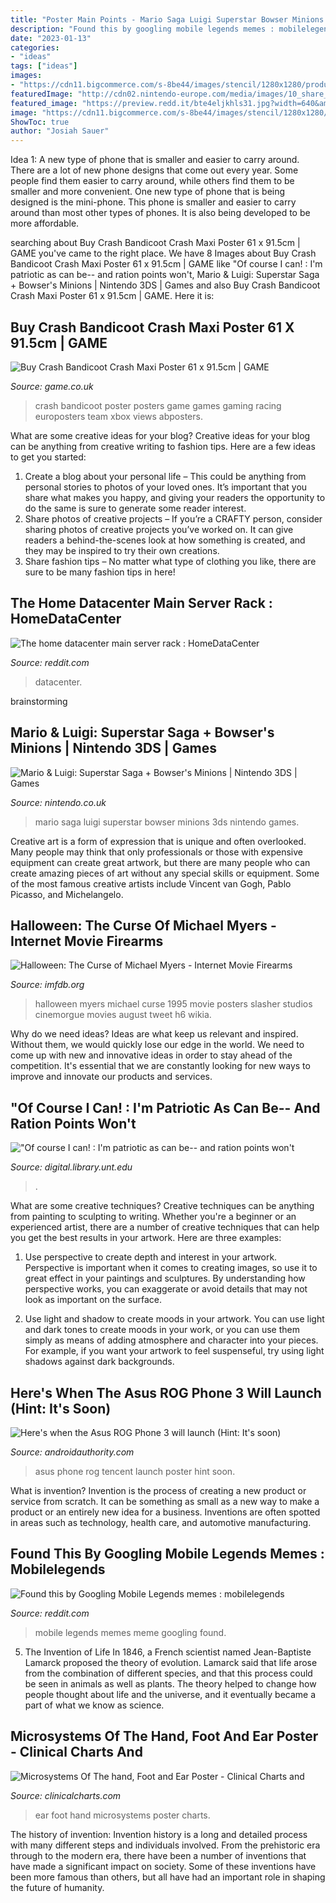 ```yaml
---
title: "Poster Main Points - Mario Saga Luigi Superstar Bowser Minions 3ds Nintendo Games"
description: "Found this by googling mobile legends memes : mobilelegends"
date: "2023-01-13"
categories:
- "ideas"
tags: ["ideas"]
images:
- "https://cdn11.bigcommerce.com/s-8be44/images/stencil/1280x1280/products/2857/5191/AcupuncturePosterPT13003__48135.1417536287.jpg?c=2"
featuredImage: "http://cdn02.nintendo-europe.com/media/images/10_share_images/games_15/nintendo_3ds_25/H2x1_3DS_MarioAndLuigiSuperstarSagaPlusBowsersMinions_image1600w.jpg"
featured_image: "https://preview.redd.it/bte4eljkhls31.jpg?width=640&amp;crop=smart&amp;auto=webp&amp;s=a981e976c0dcdc0ff5fdd12e23d2572647121373"
image: "https://cdn11.bigcommerce.com/s-8be44/images/stencil/1280x1280/products/2857/5191/AcupuncturePosterPT13003__48135.1417536287.jpg?c=2"
ShowToc: true
author: "Josiah Sauer"
---
```



Idea 1: A new type of phone that is smaller and easier to carry around.
There are a lot of new phone designs that come out every year. Some people find them easier to carry around, while others find them to be smaller and more convenient. One new type of phone that is being designed is the mini-phone. This phone is smaller and easier to carry around than most other types of phones. It is also being developed to be more affordable.

	

		
searching about Buy Crash Bandicoot Crash Maxi Poster 61 x 91.5cm | GAME you've came to the right place. We have 8 Images about Buy Crash Bandicoot Crash Maxi Poster 61 x 91.5cm | GAME like &quot;Of course I can! : I&#039;m patriotic as can be-- and ration points won&#039;t, Mario &amp; Luigi: Superstar Saga + Bowser&#039;s Minions | Nintendo 3DS | Games and also Buy Crash Bandicoot Crash Maxi Poster 61 x 91.5cm | GAME. Here it is:
		
    
## Buy Crash Bandicoot Crash Maxi Poster 61 X 91.5cm | GAME

<img loading=lazy src="http://img.game.co.uk/ml2/7/3/2/5/732538_gen_a.png" onerror="this.onerror=null;this.src='https://tse4.mm.bing.net/th?id=OIP.wHeIEf1dNN7qb7ozqt-YmgHaLG&amp;pid=15.1';" alt="Buy Crash Bandicoot Crash Maxi Poster 61 x 91.5cm | GAME">

_Source: game.co.uk_

>crash bandicoot poster posters game games gaming racing europosters team xbox views abposters. 

	

What are some creative ideas for your blog?
Creative ideas for your blog can be anything from creative writing to fashion tips. Here are a few ideas to get you started: 
1) Create a blog about your personal life – This could be anything from personal stories to photos of your loved ones. It’s important that you share what makes you happy, and giving your readers the opportunity to do the same is sure to generate some reader interest. 
2) Share photos of creative projects – If you’re a CRAFTY person, consider sharing photos of creative projects you’ve worked on. It can give readers a behind-the-scenes look at how something is created, and they may be inspired to try their own creations. 
3) Share fashion tips – No matter what type of clothing you like, there are sure to be many fashion tips in here!

    
## The Home Datacenter Main Server Rack : HomeDataCenter

<img loading=lazy src="https://preview.redd.it/bte4eljkhls31.jpg?width=640&amp;crop=smart&amp;auto=webp&amp;s=a981e976c0dcdc0ff5fdd12e23d2572647121373" onerror="this.onerror=null;this.src='https://tse3.mm.bing.net/th?id=OIP.kpoPQBzx40kzJj9wICnSagHaJ3&amp;pid=15.1';" alt="The home datacenter main server rack : HomeDataCenter">

_Source: reddit.com_

>datacenter. 

	
 brainstorming

    
## Mario &amp; Luigi: Superstar Saga + Bowser&#039;s Minions | Nintendo 3DS | Games

<img loading=lazy src="http://cdn02.nintendo-europe.com/media/images/10_share_images/games_15/nintendo_3ds_25/H2x1_3DS_MarioAndLuigiSuperstarSagaPlusBowsersMinions_image1600w.jpg" onerror="this.onerror=null;this.src='https://tse1.mm.bing.net/th?id=OIP.nuuwfSugsC3sUG8dtRI_pwHaDt&amp;pid=15.1';" alt="Mario &amp; Luigi: Superstar Saga + Bowser&#039;s Minions | Nintendo 3DS | Games">

_Source: nintendo.co.uk_

>mario saga luigi superstar bowser minions 3ds nintendo games. 

	

Creative art is a form of expression that is unique and often overlooked. Many people may think that only professionals or those with expensive equipment can create great artwork, but there are many people who can create amazing pieces of art without any special skills or equipment. Some of the most famous creative artists include Vincent van Gogh, Pablo Picasso, and Michelangelo.

    
## Halloween: The Curse Of Michael Myers - Internet Movie Firearms

<img loading=lazy src="http://www.imfdb.org/images/thumb/0/0e/H6.jpg/300px-H6.jpg" onerror="this.onerror=null;this.src='https://tse4.mm.bing.net/th?id=OIP.Iy3_e6ExVw8Cl2yo9WMTAAAAAA&amp;pid=15.1';" alt="Halloween: The Curse of Michael Myers - Internet Movie Firearms">

_Source: imfdb.org_

>halloween myers michael curse 1995 movie posters slasher studios cinemorgue movies august tweet h6 wikia. 

	

Why do we need ideas?
Ideas are what keep us relevant and inspired. Without them, we would quickly lose our edge in the world. We need to come up with new and innovative ideas in order to stay ahead of the competition. It's essential that we are constantly looking for new ways to improve and innovate our products and services.

    
## &quot;Of Course I Can! : I&#039;m Patriotic As Can Be-- And Ration Points Won&#039;t

<img loading=lazy src="https://digital.library.unt.edu/ark:/67531/metadc549/m1/1/high_res/" onerror="this.onerror=null;this.src='https://tse2.mm.bing.net/th?id=OIP.bVg50FIwL1LGL_e_dXnfOwHaKQ&amp;pid=15.1';" alt="&quot;Of course I can! : I&#039;m patriotic as can be-- and ration points won&#039;t">

_Source: digital.library.unt.edu_

>. 

	

What are some creative techniques?
Creative techniques can be anything from painting to sculpting to writing. Whether you're a beginner or an experienced artist, there are a number of creative techniques that can help you get the best results in your artwork. Here are three examples:
1. Use perspective to create depth and interest in your artwork. Perspective is important when it comes to creating images, so use it to great effect in your paintings and sculptures. By understanding how perspective works, you can exaggerate or avoid details that may not look as important on the surface.

2. Use light and shadow to create moods in your artwork. You can use light and dark tones to create moods in your work, or you can use them simply as means of adding atmosphere and character into your pieces. For example, if you want your artwork to feel suspenseful, try using light shadows against dark backgrounds.

    
## Here&#039;s When The Asus ROG Phone 3 Will Launch (Hint: It&#039;s Soon)

<img loading=lazy src="https://cdn57.androidauthority.net/wp-content/uploads/2020/06/asus-rog-phone-3-tencent-weibo-launch-380x675.jpg" onerror="this.onerror=null;this.src='https://tse2.mm.bing.net/th?id=OIP.fUDxOgNp_Ym2_owQyNukNgAAAA&amp;pid=15.1';" alt="Here&#039;s when the Asus ROG Phone 3 will launch (Hint: It&#039;s soon)">

_Source: androidauthority.com_

>asus phone rog tencent launch poster hint soon. 

	

What is invention?
Invention is the process of creating a new product or service from scratch. It can be something as small as a new way to make a product or an entirely new idea for a business. Inventions are often spotted in areas such as technology, health care, and automotive manufacturing.

    
## Found This By Googling Mobile Legends Memes : Mobilelegends

<img loading=lazy src="https://preview.redd.it/78ygsg2hf2431.jpg?auto=webp&amp;s=fadef5a777fbca5d5fadf7952243afe67e38eeb4" onerror="this.onerror=null;this.src='https://tse2.mm.bing.net/th?id=OIP.uJtP5u-qlmYs2JDwq-qrKwHaPI&amp;pid=15.1';" alt="Found this by Googling Mobile Legends memes : mobilelegends">

_Source: reddit.com_

>mobile legends memes meme googling found. 

	

5. The Invention of Life
In 1846, a French scientist named Jean-Baptiste Lamarck proposed the theory of evolution. Lamarck said that life arose from the combination of different species, and that this process could be seen in animals as well as plants. The theory helped to change how people thought about life and the universe, and it eventually became a part of what we know as science.

    
## Microsystems Of The Hand, Foot And Ear Poster - Clinical Charts And

<img loading=lazy src="https://cdn11.bigcommerce.com/s-8be44/images/stencil/1280x1280/products/2857/5191/AcupuncturePosterPT13003__48135.1417536287.jpg?c=2" onerror="this.onerror=null;this.src='https://tse2.mm.bing.net/th?id=OIP.qWGOkrvxMENFGNXQb4NVYwHaLH&amp;pid=15.1';" alt="Microsystems Of The hand, Foot and Ear Poster - Clinical Charts and">

_Source: clinicalcharts.com_

>ear foot hand microsystems poster charts. 

	

The history of invention:
Invention history is a long and detailed process with many different steps and individuals involved. From the prehistoric era through to the modern era, there have been a number of inventions that have made a significant impact on society. Some of these inventions have been more famous than others, but all have had an important role in shaping the future of humanity.


